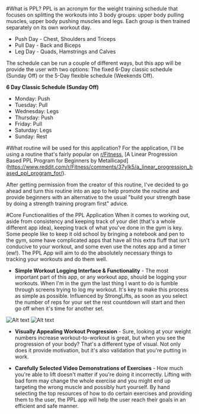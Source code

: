 #What is PPL?
PPL is an acronym for the weight training schedule that focuses on splitting the workouts into 3 body groups: upper body pulling muscles, upper body pushing muscles and legs. Each group is then trained separately on its own workout day. 

- Push Day - Chest, Shoulders and Triceps
- Pull Day - Back and Biceps
- Leg Day - Quads, Hamstrings and Calves

The schedule can be run a couple of different ways, but this app will be provide the user with two options: The fixed 6-Day classic schedule (Sunday Off) or the 5-Day flexible schedule (Weekends Off).

**6 Day Classic Schedule (Sunday Off)**
- Monday: Push
- Tuesday: Pull
- Wednesday: Legs
- Thursday: Push
- Friday: Pull
- Saturday: Legs
- Sunday: Rest

#What routine will be used for this application?
For the application, I'll be using a routine that's fairly popular on [r/Fitness](http://reddit.com/r/fitness), [A Linear Progression Based PPL Program for Beginners by Metallicapd] (https://www.reddit.com/r/Fitness/comments/37ylk5/a_linear_progression_based_ppl_program_for/).

After getting permission from the creator of this routine, I've decided to go ahead and turn this routine into an app to help promote the routine and provide beginners with an alternative to the usual "build your strength base by doing a strength training program first" advice.

#Core Functionalities of the PPL Application
When it comes to working out, aside from consistency and keeping track of your diet (that's a whole different app idea), keeping track of what you've done in the gym is key. Some people like to keep it old school by bringing a notebook and pen to the gym, some have complicated apps that have all this extra fluff that isn't conducive to your workout, and some even use the notes app and a timer (ew!). The PPL App will aim to do the absolutely necessary things to tracking your workouts and do them well.


- **Simple Workout Logging Interface & Functionality** - The most important part of this app, or any workout app, should be logging your workouts. When I'm in the gym the last thing I want to do is fumble through screens trying to log my workout. It's key to make this process as simple as possible. Influenced by StrongLifts, as soon as you select the number of reps for your set the rest countdown will start and then go off when it's time for another set.

![Alt text](http://i.imgur.com/jVUIFlF.png "Workout Home Screen") ![Alt text](http://i.imgur.com/LXeZ4z3.png "Workout Logging Screen")

- **Visually Appealing Workout Progression** - Sure, looking at your weight numbers increase workout-to-workout is great, but when you see the progression of your body? That's a different type of visual. Not only does it provide motivation, but it's also validation that you're putting in work.

- **Carefully Selected Video Demonstrations of Exercises** - How much you're able to lift doesn't matter if you're doing it incorrectly. Lifting with bad form may change the whole exercise and you might end up targeting the wrong muscle and possibly hurt yourself. By hand selecting the top resources of how to do certain exercises and providing them to the user, the PPL app will help the user reach their goals in an efficient and safe manner.
